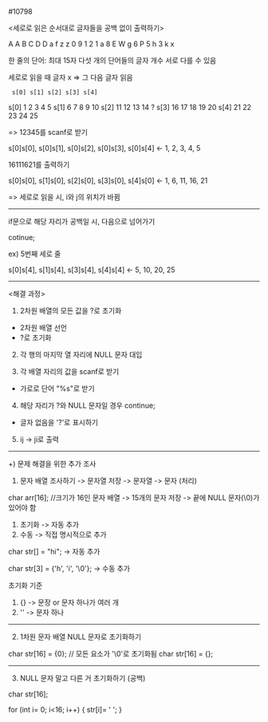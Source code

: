#10798

<세로로 읽은 순서대로 글자들을 공백 없이 출력하기>

A A B C D D
a  f  z z
0  9 1 2 1
a  8 E W g 6
P 5  h 3 k  x

한 줄의 단어: 최대 15자
다섯 개의 단어들의 글자 개수 서로 다를 수 있음

세로로 읽을 때 글자 x => 그 다음 글자 읽음

     s[0] s[1] s[2] s[3] s[4]
s[0]  1     2    3    4   5
s[1]  6     7    8    9   10
s[2]  11   12   13   14   ?
s[3]  16   17   18   19   20
s[4]  21   22   23   24   25

=> 12345를 scanf로 받기

s[0]s[0], s[0]s[1], s[0]s[2], s[0]s[3], s[0]s[4] <- 1, 2, 3, 4, 5

16111621를 출력하기

s[0]s[0], s[1]s[0], s[2]s[0], s[3]s[0], s[4]s[0] <- 1, 6, 11, 16, 21

=> 세로로 읽을 시, i와 j의 위치가 바뀜

----------------------------------------------------------------------

if문으로 해당 자리가 공백일 시, 다음으로 넘어가기

cotinue;

ex) 5번째 세로 줄

s[0]s[4], s[1]s[4], s[3]s[4], s[4]s[4] <- 5, 10, 20, 25

----------------------------------------------------------------------

<해결 과정>
   
1. 2차원 배열의 모든 값을 ?로 초기화
 - 2차원 배열 선언
 - ?로 초기화

2. 각 행의 마지막 열 자리에 NULL 문자 대입

3. 각 배열 자리의 값을 scanf로 받기
 - 가로로 단어 "%s"로 받기

4. 해당 자리가 ?와 NULL 문자일 경우 continue;
 - 글자 없음을 '?'로 표시하기
  
5. ij -> ji로 출력

----------------------------------------------------------------------

+) 문제 해결을 위한 추가 조사

1. 문자 배열 조사하기
 -> 문자열 저장
 -> 문자열 -> 문자 (처리)

char arr[16]; //크기가 16인 문자 배열
-> 15개의 문자 저장
-> 끝에 NULL 문자(\0)가 있어야 함
 1) 초기화 -> 자동 추가
 2) 수동 -> 직접 명시적으로 추가

char str[] = "hi";  -> 자동 추가

char str[3] = {'h', 'i', '\0'};  -> 수동 추가

초기화 기준
1) {} -> 문장 or 문자 하나가 여러 개
2) '' -> 문자 하나

----------------------------------------------------------------------

2. 1차원 문자 배열 NULL 문자로 초기화하기

char str[16] = {0}; // 모든 요소가 '\0'로 초기화됨
char str[16] = {};

----------------------------------------------------------------------

3. NULL 문자 말고 다른 거 초기화하기 (공백)

char str[16];

for (int i= 0; i<16; i++)
{
	str[i]= ' ';
}
